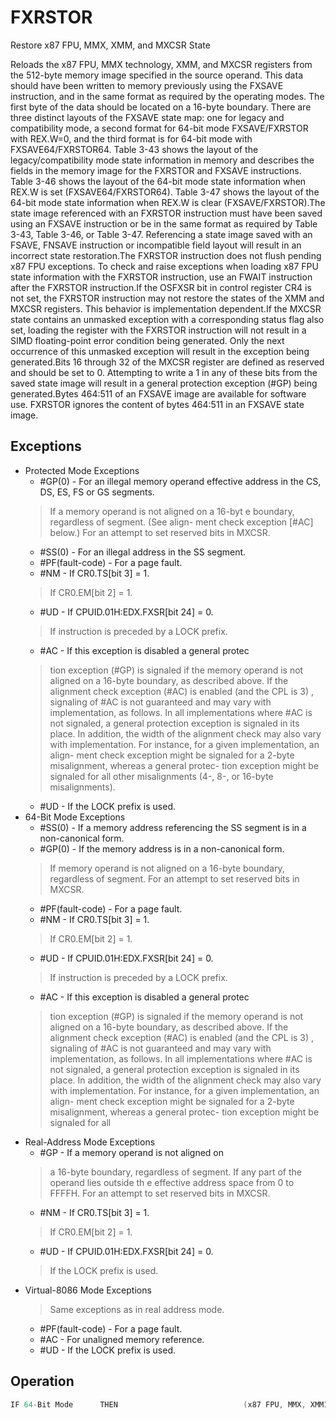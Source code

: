 # FXRSTOR

Restore x87 FPU, MMX, XMM, and MXCSR State

Reloads the x87 FPU, MMX technology, XMM, and MXCSR registers from the 512-byte memory image specified in the source operand.
This data should have been written to memory previously using the FXSAVE instruction, and in the same format as required by the operating modes.
The first byte of the data should be located on a 16-byte boundary.
There are three distinct layouts of the FXSAVE state map: one for legacy and compatibility mode, a second format for 64-bit mode FXSAVE/FXRSTOR with REX.W=0, and the third format is for 64-bit mode with FXSAVE64/FXRSTOR64.
Table 3-43 shows the layout of the legacy/compatibility mode state information in memory and describes the fields in the memory image for the FXRSTOR and FXSAVE instructions.
Table 3-46 shows the layout of the 64-bit mode state information when REX.W is set (FXSAVE64/FXRSTOR64).
Table 3-47 shows the layout of the 64-bit mode state information when REX.W is clear (FXSAVE/FXRSTOR).The state image referenced with an FXRSTOR instruction must have been saved using an FXSAVE instruction or be in the same format as required by Table 3-43, Table 3-46, or Table 3-47.
Referencing a state image saved with an FSAVE, FNSAVE instruction or incompatible field layout will result in an incorrect state restoration.The FXRSTOR instruction does not flush pending x87 FPU exceptions.
To check and raise exceptions when loading x87 FPU state information with the FXRSTOR instruction, use an FWAIT instruction after the FXRSTOR instruction.If the OSFXSR bit in control register CR4 is not set, the FXRSTOR instruction may not restore the states of the XMM and MXCSR registers.
This behavior is implementation dependent.If the MXCSR state contains an unmasked exception with a corresponding status flag also set, loading the register with the FXRSTOR instruction will not result in a SIMD floating-point error condition being generated.
Only the next occurrence of this unmasked exception will result in the exception being generated.Bits 16 through 32 of the MXCSR register are defined as reserved and should be set to 0.
Attempting to write a 1 in any of these bits from the saved state image will result in a general protection exception (#GP) being generated.Bytes 464:511 of an FXSAVE image are available for software use.
FXRSTOR ignores the content of bytes 464:511 in an FXSAVE state image.

## Exceptions

- Protected Mode Exceptions
  - #GP(0) - For an illegal memory operand effective address in the CS, DS, ES, FS or GS segments.
  > If a memory operand is not aligned on a 16-byt
  > e boundary, regardless of segment. (See align-
  > ment check exception [#AC] below.)
  > For an attempt to set reserved bits in MXCSR.
  - #SS(0) - For an illegal address in the SS segment.
  - #PF(fault-code) - For a page fault.
  - #NM - If CR0.TS[bit 3] = 1.
  > If CR0.EM[bit 2] = 1.
  - #UD - If CPUID.01H:EDX.FXSR[bit 24] = 0.
  > If instruction is preceded by a LOCK prefix.
  - #AC - If this exception is disabled a general protec
  > tion exception (#GP) is signaled if the memory 
  > operand is not aligned on a 16-byte boundary, 
  > as described above. If the alignment check 
  > exception (#AC) is enabled (and the CPL is 3)
  > , signaling of #AC is not guaranteed and may 
  > vary with implementation, as follows. In all implementations where #AC is not signaled, a 
  > general protection exception is signaled in its 
  > place. In addition, the width of the alignment 
  > check may also vary with implementation. For instance, for a given implementation, an align-
  > ment check exception might be signaled for a 2-byte misalignment, whereas a general protec-
  > tion exception might be signaled for all 
  > other misalignments (4-, 8-, or 16-byte 
  > misalignments).
  - #UD - If the LOCK prefix is used.
- 64-Bit Mode Exceptions
  - #SS(0) - If a memory address referencing the SS segment is in a non-canonical form.
  - #GP(0) - If the memory address is in a non-canonical form.
  > If memory operand is not aligned on a 
  > 16-byte boundary, regardless of segment.
  > For an attempt to set reserved bits in MXCSR.
  - #PF(fault-code) - For a page fault.
  - #NM - If CR0.TS[bit 3] = 1.
  > If CR0.EM[bit 2] = 1.
  - #UD - If CPUID.01H:EDX.FXSR[bit 24] = 0.
  > If instruction is preceded by a LOCK prefix.
  - #AC - If this exception is disabled a general protec
  > tion exception (#GP) is signaled if the memory 
  > operand is not aligned on a 16-byte boundary, 
  > as described above. If the alignment check 
  > exception (#AC) is enabled (and the CPL is 3)
  > , signaling of #AC is not guaranteed and may 
  > vary with implementation, as follows. In all implementations where #AC is not signaled, a 
  > general protection exception is signaled in its 
  > place. In addition, the width of the alignment 
  > check may also vary with implementation. For instance, for a given implementation, an align-
  > ment check exception might be signaled for a 2-byte misalignment, whereas a general protec-
  > tion exception might be signaled for all 
- Real-Address Mode Exceptions
  - #GP - If a memory operand is not aligned on
  > a 16-byte boundary, regardless of segment.
  > If any part of the operand lies outside th
  > e effective address space from 0 to FFFFH.
  > For an attempt to set reserved bits in MXCSR.
  - #NM - If CR0.TS[bit 3] = 1.
  > If CR0.EM[bit 2] = 1.
  - #UD - If CPUID.01H:EDX.FXSR[bit 24] = 0.
  > If the LOCK prefix is used.
- Virtual-8086 Mode Exceptions
  > Same exceptions as in real address mode.
  - #PF(fault-code) - For a page fault.
  - #AC - For unaligned memory reference.
  - #UD - If the LOCK prefix is used.

## Operation

```C
IF 64-Bit Mode      THEN                            (x87 FPU, MMX, XMM15-XMM0, MXCSR)     Load(SRC);      ELSE(x87 FPU, MMX, XMM7-XMM0, MXCSR) := Load(SRC);FI;
```
